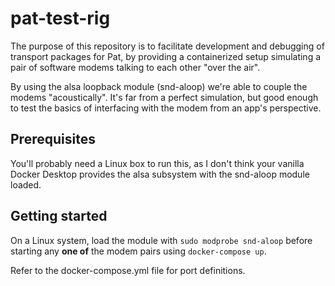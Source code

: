 # pat-test-rig

The purpose of this repository is to facilitate development and debugging of
transport packages for Pat, by providing a containerized setup simulating a
pair of software modems talking to each other "over the air". 

By using the alsa loopback module (snd-aloop) we're able to couple the modems
"acoustically". It's far from a perfect simulation, but good enough to test the
basics of interfacing with the modem from an app's perspective.

## Prerequisites 

You'll probably need a Linux box to run this, as I don't think your vanilla
Docker Desktop provides the alsa subsystem with the snd-aloop module loaded.

## Getting started

On a Linux system, load the module with `sudo modprobe snd-aloop` before
starting any **one of** the modem pairs using `docker-compose up`.

Refer to the docker-compose.yml file for port definitions.
